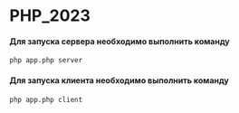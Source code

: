 # PHP_2023

#### Для запуска сервера необходимо выполнить команду
    php app.php server

#### Для запуска клиента необходимо выполнить команду
    php app.php client